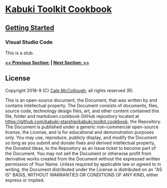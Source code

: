 # [Kabuki Toolkit Cookbook](../readme.md)

## [Getting Started](./readme.md)

### Visual Studio Code

This is a stub.

**[<< Previous Section:](./.md) | [Next Section: >>](./.md)**

## License

Copyright 2018-9 (C) [Cale McCollough](https://calemccollough.github.io); all rights reserved (R).

This is an open-source document, the Document, that was written by and contains intellectual property. The Document consists of documents, files, source code, technology design files, art, and other content contained this file, folder and markdown.cookbook GitHub repository located at <https://github.com/kabuki-starship/kabuki.toolkit.cookbook>, the Repository. The Document is published under a generic non-commercial open-source license, the License, and is for educational and demonstration purposes only. You may use, reproduce, publicly display, and modify the Document so long as you submit and donate fixes and derived intellectual property, the Donated Ideas, to the Repository as an Issue ticket to become part of the Document. You may not sell the Document or otherwise profit from derivative works created from the Document without the expressed written permission of Your Name. Unless required by applicable law or agreed to in writing, the Document distributed under the License is distributed on an "AS IS" BASIS, WITHOUT WARRANTIES OR CONDITIONS OF ANY KIND, either express or implied.
